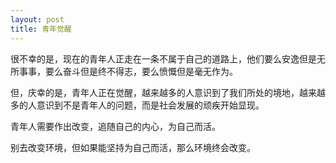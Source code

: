 ```yaml
---
layout: post
title: 青年觉醒
---
```


很不幸的是，现在的青年人正走在一条不属于自己的道路上，他们要么安逸但是无所事事，要么奋斗但是终不得志，要么愤慨但是毫无作为。

但，庆幸的是，青年人正在觉醒，越来越多的人意识到了我们所处的境地，越来越多的人意识到不是青年人的问题，而是社会发展的顽疾开始显现。

青年人需要作出改变，追随自己的内心，为自己而活。

别去改变环境，但如果能坚持为自己而活，那么环境终会改变。
